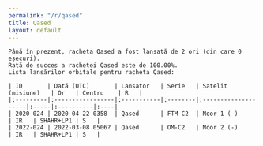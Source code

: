 ```yaml
---
permalink: "/r/qased"
title: Qased
layout: default
---
```


    Până în prezent, racheta Qased a fost lansată de 2 ori (din care 0 eșecuri).
    Rată de succes a rachetei Qased este de 100.00%.
    Lista lansărilor orbitale pentru racheta Qased:
    
    | ID       | Dată (UTC)       | Lansator   | Serie   | Satelit (misiune)   | Or   | Centru    | R   |
    |:---------|:-----------------|:-----------|:--------|:--------------------|:-----|:----------|:----|
    | 2020-024 | 2020-04-22 0358  | Qased      | FTM-C2  | Noor 1 (-)          | IR   | SHAHR+LP1 | S   |
    | 2022-024 | 2022-03-08 0506? | Qased      | OM-C2   | Noor 2 (-)          | IR   | SHAHR+LP1 | S   |

